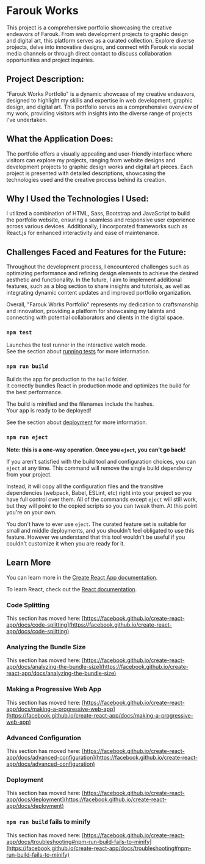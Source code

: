 # Farouk Works

This project is a comprehensive portfolio showcasing the creative endeavors of Farouk. From web development projects to graphic design and digital art, this platform serves as a curated collection. Explore diverse projects, delve into innovative designs, and connect with Farouk via social media channels or through direct contact to discuss collaboration opportunities and project inquiries.

## Project Description:

"Farouk Works Portfolio" is a dynamic showcase of my creative endeavors, designed to highlight my skills and expertise in web development, graphic design, and digital art. This portfolio serves as a comprehensive overview of my work, providing visitors with insights into the diverse range of projects I've undertaken.

## What the Application Does:

The portfolio offers a visually appealing and user-friendly interface where visitors can explore my projects, ranging from website designs and development projects to graphic design works and digital art pieces. Each project is presented with detailed descriptions, showcasing the technologies used and the creative process behind its creation.

## Why I Used the Technologies I Used:

I utilized a combination of HTML, Sass, Bootstrap and JavaScript to build the portfolio website, ensuring a seamless and responsive user experience across various devices. Additionally, I incorporated frameworks such as React.js for enhanced interactivity and ease of maintenance.

## Challenges Faced and Features for the Future:

Throughout the development process, I encountered challenges such as optimizing performance and refining design elements to achieve the desired aesthetic and functionality. In the future, I aim to implement additional features, such as a blog section to share insights and tutorials, as well as integrating dynamic content updates and improved portfolio organization.

Overall, "Farouk Works Portfolio" represents my dedication to craftsmanship and innovation, providing a platform for showcasing my talents and connecting with potential collaborators and clients in the digital space.

### `npm test`

Launches the test runner in the interactive watch mode.\
See the section about [running tests](https://facebook.github.io/create-react-app/docs/running-tests) for more information.

### `npm run build`

Builds the app for production to the `build` folder.\
It correctly bundles React in production mode and optimizes the build for the best performance.

The build is minified and the filenames include the hashes.\
Your app is ready to be deployed!

See the section about [deployment](https://facebook.github.io/create-react-app/docs/deployment) for more information.

### `npm run eject`

**Note: this is a one-way operation. Once you `eject`, you can't go back!**

If you aren't satisfied with the build tool and configuration choices, you can `eject` at any time. This command will remove the single build dependency from your project.

Instead, it will copy all the configuration files and the transitive dependencies (webpack, Babel, ESLint, etc) right into your project so you have full control over them. All of the commands except `eject` will still work, but they will point to the copied scripts so you can tweak them. At this point you're on your own.

You don't have to ever use `eject`. The curated feature set is suitable for small and middle deployments, and you shouldn't feel obligated to use this feature. However we understand that this tool wouldn't be useful if you couldn't customize it when you are ready for it.

## Learn More

You can learn more in the [Create React App documentation](https://facebook.github.io/create-react-app/docs/getting-started).

To learn React, check out the [React documentation](https://reactjs.org/).

### Code Splitting

This section has moved here: [https://facebook.github.io/create-react-app/docs/code-splitting](https://facebook.github.io/create-react-app/docs/code-splitting)

### Analyzing the Bundle Size

This section has moved here: [https://facebook.github.io/create-react-app/docs/analyzing-the-bundle-size](https://facebook.github.io/create-react-app/docs/analyzing-the-bundle-size)

### Making a Progressive Web App

This section has moved here: [https://facebook.github.io/create-react-app/docs/making-a-progressive-web-app](https://facebook.github.io/create-react-app/docs/making-a-progressive-web-app)

### Advanced Configuration

This section has moved here: [https://facebook.github.io/create-react-app/docs/advanced-configuration](https://facebook.github.io/create-react-app/docs/advanced-configuration)

### Deployment

This section has moved here: [https://facebook.github.io/create-react-app/docs/deployment](https://facebook.github.io/create-react-app/docs/deployment)

### `npm run build` fails to minify

This section has moved here: [https://facebook.github.io/create-react-app/docs/troubleshooting#npm-run-build-fails-to-minify](https://facebook.github.io/create-react-app/docs/troubleshooting#npm-run-build-fails-to-minify)
